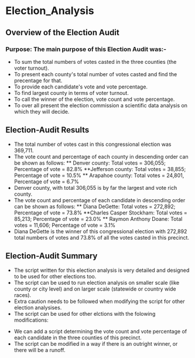# Election_Analysis
## Overview of the Election Audit
### Purpose: The main purpose of this Election Audit was:-
* To sum the total numbers of votes casted in the three counties (the voter turnout).
* To present each county's total number of votes casted and find the precentage for that.
* To provide each candidate's vote and vote percentage.
* To find largest county in terms of voter turnout.
* To call the winner of the election, vote count and vote percentage.
* To over all present the election commission a scientific data analysis on which they will decide.
## Election-Audit Results
* The total number of votes cast in this congressional election was 369,711.
* The vote count and percentage of each county in descending order can be shown as follows:
   ** Denver county: Total votes = 306,055; Percentage of vote = 82.8%
   **Jefferson county: Total votes = 38,855; Percentage of vote = 10.5%
   ** Arapahoe county: Total votes = 24,801, Percentage of vote = 6.7%
* Denver county, with total 306,055 is by far the largest and vote rich county.
* The vote count and percentage of each candidate in descending order can be shown as follows:
   ** Diana DeGette: Total votes = 272,892; Percentage of vote = 73.8%
   **Charles Casper Stockham: Total votes = 85,213; Percentage of vote = 23.0%
   ** Raymon Anthony Doane: Total votes = 11,606; Percentage of vote = 3.1%
* Diana DeGette is the winner of this congressional election with 272,892 total numbers of votes and 73.8% of all the votes casted in this precinct.
## Election-Audit Summary
* The script written for this election analysis is very detailed and designed to be used for other elections too.
* The script can be used to run election analysis on smaller scale (like county or city level) and on larger scale (statewide or country wide races).
* Extra caution needs to be followed when modifying the script for other election analysises.
* The script can be used for other elctions with the folowing modifications:
 - We can add a script determining the vote count and vote percentage of each candidate in the three counties of this precinct.
 - The script can be modified in a way if there is an outright winner, or there will be a runoff.


